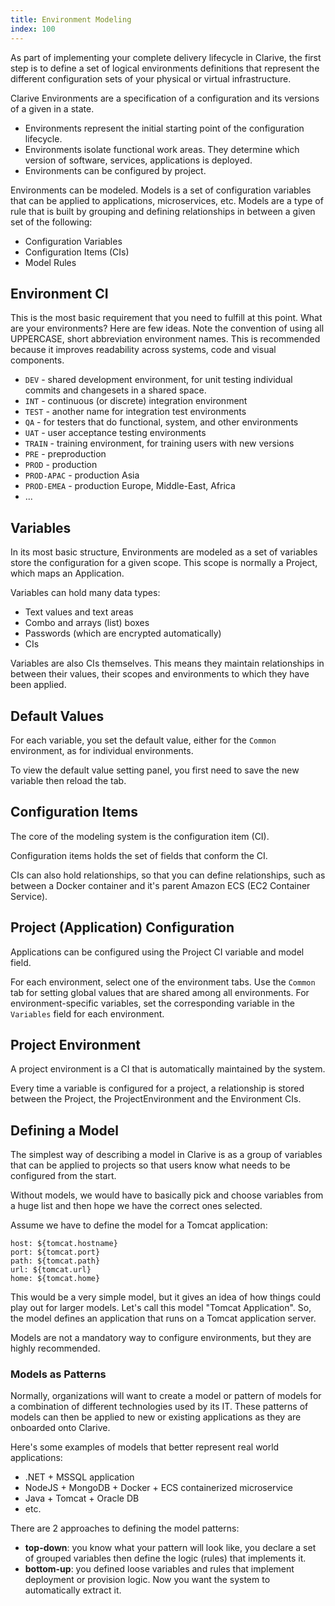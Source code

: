 ```yaml
---
title: Environment Modeling
index: 100
---
```


As part of implementing your complete delivery lifecycle in Clarive, the
first step is to define a set of logical environments definitions that
represent the different configuration sets of your physical or virtual
infrastructure.

Clarive Environments are a specification of a configuration and its versions of
a given in a state.

- Environments represent the initial starting point of the configuration
  lifecycle.
- Environments isolate functional work areas. They determine which version of
  software, services, applications is deployed.
- Environments can be configured by project.

Environments can be modeled. Models is a set of configuration variables that
can be applied to applications, microservices, etc.  Models are a type of rule
that is built by grouping and defining relationships in between a given set of
the following:

- Configuration Variables
- Configuration Items (CIs)
- Model Rules

## Environment CI

This is the most basic requirement that you need to fulfill at this point. What
are your environments? Here are few ideas.  Note the convention of using all
UPPERCASE, short abbreviation environment names. This is recommended because it
improves readability across systems, code and visual components.

- `DEV` - shared development environment, for unit testing individual commits
  and changesets in a shared space.
- `INT` - continuous (or discrete) integration environment
- `TEST` - another name for integration test environments
- `QA` - for testers that do functional, system, and other environments
- `UAT` - user acceptance testing environments
- `TRAIN` - training environment, for training users with new versions
- `PRE` - preproduction
- `PROD` - production
- `PROD-APAC` - production Asia
- `PROD-EMEA` - production Europe, Middle-East, Africa
- ...

## Variables

In its most basic structure, Environments are modeled
as a set of variables store the configuration for a given scope.
This scope is normally a Project, which maps an Application.

Variables can hold many data types:

- Text values and text areas
- Combo and arrays (list) boxes
- Passwords (which are encrypted automatically)
- CIs

Variables are also CIs themselves. This means they
maintain relationships in between their values, their
scopes and environments to which they have been applied.

## Default Values

For each variable, you set the default value, either for
the `Common` environment, as for individual environments.

To view the default value setting panel, you first need to
save the new variable then reload the tab.

## Configuration Items

The core of the modeling system is the configuration item (CI).

Configuration items holds the set of fields that conform the CI.

CIs can also hold relationships, so that you can define relationships,
such as between a Docker container and it's parent Amazon ECS (EC2 Container
Service).

## Project (Application) Configuration

Applications can be configured using the Project CI variable and model field.

For each environment, select one of the environment tabs. Use the `Common` tab
for setting global values that are shared among all environments. For
environment-specific variables, set the corresponding variable in the
`Variables` field for each environment.

## Project Environment

A project environment is a CI that is automatically maintained by
the system.

Every time a variable is configured for a project, a relationship is stored
between the Project, the ProjectEnvironment and the Environment CIs.

## Defining a Model

The simplest way of describing a model in Clarive is as a group of variables
that can be applied to projects so that users know what needs to be configured
from the start.

Without models, we would have to basically pick and choose variables
from a huge list and then hope we have the correct ones selected.

Assume we have to define the model for a Tomcat application:

    host: ${tomcat.hostname}
    port: ${tomcat.port}
    path: ${tomcat.path}
    url: ${tomcat.url}
    home: ${tomcat.home}

This would be a very simple model, but it gives an idea of how things could play out
for larger models. Let's call this model "Tomcat Application". So, the model defines
an application that runs on a Tomcat application server.

Models are not a mandatory way to configure environments, but they
are highly recommended.

### Models as Patterns

Normally, organizations will want to create a model or pattern of models for a combination
of different technologies used by its IT. These patterns of models can then be applied
to new or existing applications as they are onboarded onto Clarive.

Here's some examples of models that better represent real world applications:

- .NET + MSSQL application
- NodeJS + MongoDB + Docker + ECS containerized microservice
- Java + Tomcat + Oracle DB
- etc.

There are 2 approaches to defining the model patterns:

- **top-down**: you know what your pattern will look like, you declare
a set of grouped variables then define the logic (rules) that implements
it.
- **bottom-up**: you defined loose variables and rules that implement
deployment or provision logic. Now you want the system to automatically
extract it.


